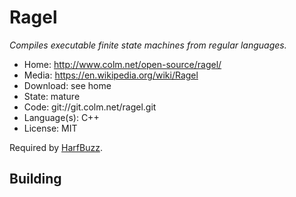 # Ragel

_Compiles executable finite state machines from regular languages._

- Home: http://www.colm.net/open-source/ragel/
- Media: https://en.wikipedia.org/wiki/Ragel
- Download: see home
- State: mature
- Code: git://git.colm.net/ragel.git
- Language(s): C++
- License: MIT

Required by [HarfBuzz](harfbuzz.md).

## Building


